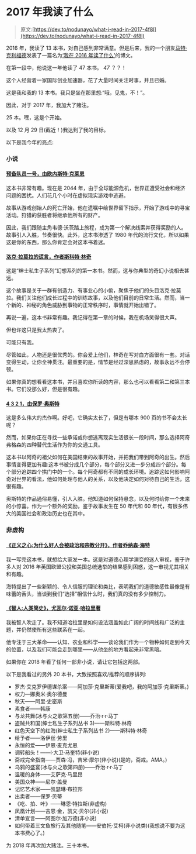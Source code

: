 # 2017 年我读了什么

> 原文:[https://dev.to/nodunayo/what-i-read-in-2017-4f8l](https://dev.to/nodunayo/what-i-read-in-2017-4f8l)

2016 年，我读了 13 本书，对自己感到非常满意。但是后来，我的一个朋友[马特·克利福德](https://twitter.com/matthewclifford)发表了一篇名为[‘我在 2016 年读了什么’](https://medium.com/@matthewclifford/compared-to-2015-i-read-slightly-more-books-in-2016-to-my-surprise-as-political-events-609a63f93799)的博文。

在第一段中，他说这一年他读了 47 本书。 *47* ？？！

这个人经营着一家国际创业加速器，花了大量时间关注时事，并且已婚。

这是我和我的 13 本书。我只是坐在那里想:“哦，见鬼，不！”。

因此，对于 2017 年，我加大了赌注。

25 本。嘿，这是个开始。

以及 12 月 29 日(截近！)我达到了我的目标。

以下是我今年的亮点:

### [](#fiction)**小说**

#### [](#ready-player-one-by-ernest-cline)[预备队员一号，由欧内斯特·克莱恩](https://www.amazon.co.uk/Ready-Player-One-Ernest-Cline/dp/0099560437)

这本书非常有趣。现在是 2044 年，由于全球能源危机，世界正遭受社会和经济问题的困扰。人们花几个小时在虚拟现实游戏中逃避。

故事从游戏创始人的死亡开始，他在遗嘱中给世界留下指示，开始了游戏中的寻宝活动。狩猎的获胜者将继承他所有的财产。

因此，我们跟随主角韦德·沃茨踏上旅程，成为第一个解决线索并获得奖励的人。故事引人入胜，节奏很快。此外，这本书渗透了 1980 年代的流行文化，所以如果这是你的东西，那么你肯定会对这本书着迷。

#### [](#the-lies-of-locke-lamora-by-scott-lynch)[洛克·拉莫拉的谎言，作者斯科特·林奇](https://www.amazon.co.uk/Lies-Locke-Lamora-Scott-Lynch/dp/0575079754)

这是“绅士私生子系列”幻想系列的第一本书。然而，这与你典型的奇幻小说相去甚远。

这个故事是关于一群有创造力、有事业心的小偷，聚焦于他们的头目洛克·拉莫拉。我们关注他们成长过程中的训练故事，以及他们目前的日常生活。然而，当一个新的、神秘的角色威胁到事物的正常秩序时，事情就开始出错了。

再说一遍，这本书非常有趣。我记得在第一章的时候，我在机场笑得很大声。

但也许这只是我太热衷了。

可能只有我。

尽管如此，人物还是很优秀的。你会爱上他们，林奇在写对白方面很有一套。对话变得生动，让你全神贯注。最重要的是，情节是经过深思熟虑的，故事永远不会停顿。

如果你真的想看看这本书，并且喜欢你所读的内容，那么也可以看看第二和第三本书。它们没那么好，但是很有趣。

#### [](#4-3-2-1-by-paul-auster)[4 3 2 1，由保罗·奥斯特](https://www.amazon.co.uk/4-3-2-Paul-Auster/dp/0571324622)

这是多么伟大的杰作啊。好吧，它确实太长了，但是有哪本 900 页的书不会太长呢？

然而，如果你正在寻找一些承诺或你想逃离现实生活很长一段时间，那么选择阿奇弗格森的四种替代生活作为你的交通工具。

这本书以阿奇的祖父如何在美国结束的故事开始，并把我们带到阿奇的出生。然后事情变得更加有趣:这本书被分成几个部分，每个部分又进一步分成四个部分。每个部分追踪四个拱门中的一个。每个阿奇都有不同的成长环境。追踪这如何影响阿奇对世界的看法，他如何处理与他人的关系，以及他决定如何对待自己的生活，这很有趣。

奥斯特的作品通俗易懂，引人入胜。他知道如何保持悬念，以及何时给你一个未来的小惊喜。作为一个额外的奖励，鉴于故事发生在 50 年代和 60 年代，有很多伟大的美国社会和政治历史也在其中。

### [](#nonfiction)非虚构

#### [](#the-righteous-mind-why-good-people-are-divided-by-politics-and-religion-by-jonathan-haidt)[《正义之心:为什么好人会被政治和宗教分开》，作者乔纳森·海特](https://www.amazon.co.uk/Righteous-Mind-Divided-Politics-Religion/dp/0141039167)

我一写完这本书，就想给大家发一本。这是对道德心理学演变的迷人审视，鉴于许多人对 2016 年英国欧盟公投和美国总统选举的结果感到困惑，这一审视尤其相关和有趣。

海特提出了一些新颖的、令人信服的理论和类比，表明我们的道德敏感性最像是有味蕾的舌头，当谈到我们“选择”相信什么时，我们真的没有多少控制力。

#### [](#sapiens-a-brief-history-of-humankind-by-yuval-noah-harari)[《智人:人类简史》，尤瓦尔·诺亚·哈拉里著](https://www.amazon.co.uk/Sapiens-Humankind-Yuval-Noah-Harari/dp/0099590085)

我被智人吹走了。我不知道哈拉里是如何设法涵盖如此广阔的时间线和广泛的主题，并仍然使所有这些联系在一起。

他专注于三大革命——认知、农业和科学——谈论我们作为一个物种如何走到今天的位置，以及我们可能会走到哪里——从他坐的地方看起来非常黑暗。

如果你在 2018 年看了任何一部非小说，请让它包括这两部。

以下是我看过的另外 20 本书，大致按照喜欢/推荐的顺序排列:

*   罗杰·艾克罗伊德谋杀案——阿加莎·克里斯蒂(爱我吧，我的阿加莎·克里斯蒂。)
*   权力—娜奥米·奥尔德曼
*   秋天——阿里·史密斯
*   素食者——韩康
*   与龙共舞(冰与火之歌第五册)——乔治·r·r·马丁
*   盗贼共和国(绅士私生子系列丛书 3)——斯科特·林奇
*   红色天空下的红海(绅士私生子系列丛书 2)——斯科特·林奇
*   给予者——洛伊丝·劳里
*   永恒的爱——伊恩·麦克尤恩
*   调转船头！——l·大卫·马奎特(非小说)
*   斋戒完全指南——贾森·冯，吉米·摩尔(非小说)(是的，斋戒。AMA。)
*   乌鸦的盛宴(冰与火之歌第四册)——乔治·r·r·马丁
*   温暖的身体——艾萨克·马里昂
*   美国众神——尼尔·盖曼
*   记忆艺术家——凯瑟琳·布拉邦
*   出卖者——保罗·贝蒂
*   《吃、拍、叶》——琳恩·特拉斯(非虚构)
*   凤凰计划——吉恩·金，凯文·贝尔(非小说)
*   清单宣言——阿图尔·加万德(非小说)
*   如何带着三文鱼旅行及其他随笔——安伯托·艾柯(非小说类)(我想说不要为这本书费心了。)

为 2018 年再次加大赌注。三十本书。